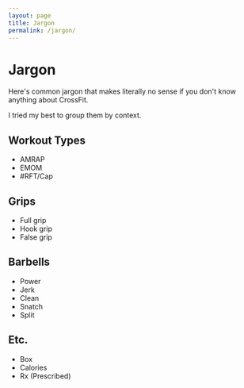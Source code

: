 ```yaml
---
layout: page
title: Jargon
permalink: /jargon/
---
```


# Jargon

Here's common jargon that makes literally no sense if you don't know anything
about CrossFit.

I tried my best to group them by context.


## Workout Types

- AMRAP
- EMOM
- #RFT/Cap


## Grips

- Full grip
- Hook grip
- False grip


## Barbells

- Power
- Jerk
- Clean
- Snatch
- Split



## Etc.

- Box
- Calories
- Rx (Prescribed)

